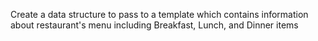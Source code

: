 Create a data structure to pass to a template which
contains information about restaurant's menu including Breakfast, Lunch, and Dinner items